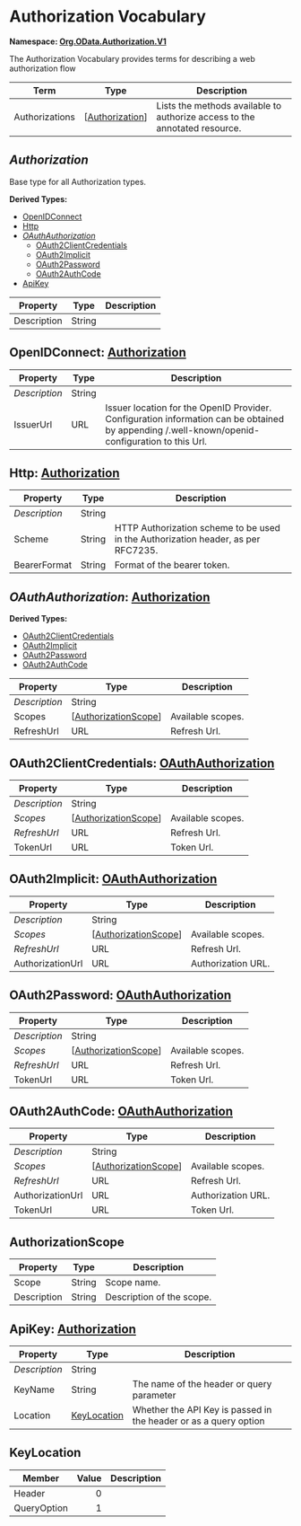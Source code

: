 # Authorization Vocabulary
**Namespace: [Org.OData.Authorization.V1](Org.OData.Authorization.V1.xml)**

The Authorization Vocabulary provides terms for describing a web authorization flow

Term|Type|Description
----|----|-----------
Authorizations|\[[Authorization](#Authorization)\]|Lists the methods available to authorize access to the annotated resource.

## <a name="Authorization"></a>*Authorization*
Base type for all Authorization types.

**Derived Types:**
- [OpenIDConnect](#OpenIDConnect)
- [Http](#Http)
- *[OAuthAuthorization](#OAuthAuthorization)*
  - [OAuth2ClientCredentials](#OAuth2ClientCredentials)
  - [OAuth2Implicit](#OAuth2Implicit)
  - [OAuth2Password](#OAuth2Password)
  - [OAuth2AuthCode](#OAuth2AuthCode)
- [ApiKey](#ApiKey)

Property|Type|Description
--------|----|-----------
Description|String|

## <a name="OpenIDConnect"></a>OpenIDConnect: [Authorization](#Authorization)


Property|Type|Description
--------|----|-----------
*Description*|String|
IssuerUrl|URL|Issuer location for the OpenID Provider. Configuration information can be obtained by appending /.well-known/openid-configuration to this Url.

## <a name="Http"></a>Http: [Authorization](#Authorization)


Property|Type|Description
--------|----|-----------
*Description*|String|
Scheme|String|HTTP Authorization scheme to be used in the Authorization header, as per RFC7235.
BearerFormat|String|Format of the bearer token.

## <a name="OAuthAuthorization"></a>*OAuthAuthorization*: [Authorization](#Authorization)


**Derived Types:**
- [OAuth2ClientCredentials](#OAuth2ClientCredentials)
- [OAuth2Implicit](#OAuth2Implicit)
- [OAuth2Password](#OAuth2Password)
- [OAuth2AuthCode](#OAuth2AuthCode)

Property|Type|Description
--------|----|-----------
*Description*|String|
Scopes|\[[AuthorizationScope](#AuthorizationScope)\]|Available scopes.
RefreshUrl|URL|Refresh Url.

## <a name="OAuth2ClientCredentials"></a>OAuth2ClientCredentials: [OAuthAuthorization](#OAuthAuthorization)


Property|Type|Description
--------|----|-----------
*Description*|String|
*Scopes*|\[[AuthorizationScope](#AuthorizationScope)\]|Available scopes.
*RefreshUrl*|URL|Refresh Url.
TokenUrl|URL|Token Url.

## <a name="OAuth2Implicit"></a>OAuth2Implicit: [OAuthAuthorization](#OAuthAuthorization)


Property|Type|Description
--------|----|-----------
*Description*|String|
*Scopes*|\[[AuthorizationScope](#AuthorizationScope)\]|Available scopes.
*RefreshUrl*|URL|Refresh Url.
AuthorizationUrl|URL|Authorization URL.

## <a name="OAuth2Password"></a>OAuth2Password: [OAuthAuthorization](#OAuthAuthorization)


Property|Type|Description
--------|----|-----------
*Description*|String|
*Scopes*|\[[AuthorizationScope](#AuthorizationScope)\]|Available scopes.
*RefreshUrl*|URL|Refresh Url.
TokenUrl|URL|Token Url.

## <a name="OAuth2AuthCode"></a>OAuth2AuthCode: [OAuthAuthorization](#OAuthAuthorization)


Property|Type|Description
--------|----|-----------
*Description*|String|
*Scopes*|\[[AuthorizationScope](#AuthorizationScope)\]|Available scopes.
*RefreshUrl*|URL|Refresh Url.
AuthorizationUrl|URL|Authorization URL.
TokenUrl|URL|Token Url.

## <a name="AuthorizationScope"></a>AuthorizationScope


Property|Type|Description
--------|----|-----------
Scope|String|Scope name.
Description|String|Description of the scope.

## <a name="ApiKey"></a>ApiKey: [Authorization](#Authorization)


Property|Type|Description
--------|----|-----------
*Description*|String|
KeyName|String|The name of the header or query parameter
Location|[KeyLocation](#KeyLocation)|Whether the API Key is passed in the header or as a query option

## <a name="KeyLocation"></a>KeyLocation


Member|Value|Description
------|----:|-----------
Header|0|
QueryOption|1|
